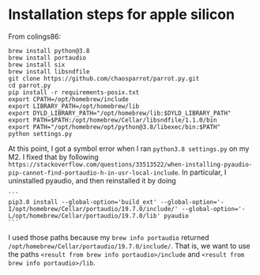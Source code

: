 # Installation steps for apple silicon

From colings86:

```
brew install python@3.8
brew install portaudio
brew install six
brew install libsndfile
git clone https://github.com/chaosparrot/parrot.py.git
cd parrot.py
pip install -r requirements-posix.txt
export CPATH=/opt/homebrew/include                         
export LIBRARY_PATH=/opt/homebrew/lib
export DYLD_LIBRARY_PATH="/opt/homebrew/lib:$DYLD_LIBRARY_PATH"
export PATH=$PATH:/opt/homebrew/Cellar/libsndfile/1.1.0/bin
export PATH="/opt/homebrew/opt/python@3.8/libexec/bin:$PATH"
python settings.py
```

At this point, I got a symbol error when I ran `python3.8 settings.py` on my M2. I fixed that by following `https://stackoverflow.com/questions/33513522/when-installing-pyaudio-pip-cannot-find-portaudio-h-in-usr-local-include`. In particular, I uninstalled pyaudio, and then reinstalled it by doing

    ```
    pip3.8 install --global-option='build_ext' --global-option='-I/opt/homebrew/Cellar/portaudio/19.7.0/include/' --global-option='-L/opt/homebrew/Cellar/portaudio/19.7.0/lib' pyaudio
    ```

I used those paths because my `brew info portaudio` returned `/opt/homebrew/Cellar/portaudio/19.7.0/include/`. That is, we want to use the paths `<result from brew info portaudio>/include` and `<result from brew info portaudio>/lib`.

